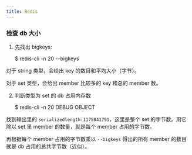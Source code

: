 ```yaml
---
title: Redis
---
```


### 检查 db 大小

1. 先找出 bigkeys:

    $ redis-cli -n 20 --bigkeys

对于 string 类型，会给出 key 的数目和平均大小（字节）。

对于 set 类型，会给出 member 比较多的 key 和总的 member 数。

2. 判断类型为 set 的 db 占用内存数

    $ redis-cli -n 20 DEBUG OBJECT <keyName> 

找到输出里的 `serializedlength:1175841791`，这里是整个 set 的字节数。用它除以 set 里 member 的数量，就是每个 member 占用的字节数。

再根据每个 member 占用的字节数乘以 `--bigkeys` 得出的所有 member 的数目就是 db 占用的总共字节数（近似）。
